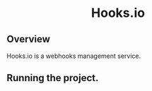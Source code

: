 <h1 align="center">
  Hooks.io 
</h1>

## Overview

Hooks.io is a webhooks management service.

## Running the project.
